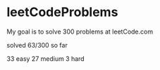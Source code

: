 # leetCodeProblems
My goal is to solve 300 problems at leetCode.com

solved 63/300 so far

33 easy
27 medium
3 hard
